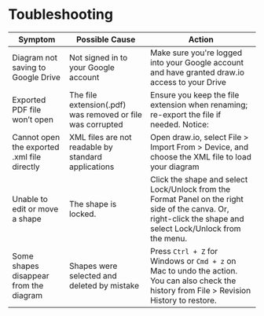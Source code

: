 # Toubleshooting

| Symptom                                     | Possible Cause                                             | Action                                                                                                                                                       |
|---------------------------------------------|------------------------------------------------------------|--------------------------------------------------------------------------------------------------------------------------------------------------------------|
| Diagram not saving to Google Drive          | Not signed in to your Google account                       | Make sure you're logged into your Google account and have granted draw.io access to your Drive                                                               |
| Exported PDF file won’t open                | The file extension(.pdf) was removed or file was corrupted | Ensure you keep the file extension when renaming; re-export the file if needed. Notice:                                                                      |
| Cannot open the exported .xml file directly | XML files are not readable by standard applications                                               | Open draw.io, select File > Import From > Device, and choose the XML file to load your diagram                                                               |
| Unable to edit or move a shape              | The shape is locked.                                              | Click the shape and select Lock/Unlock from the Format Panel on the right side of the canva. Or, right-click the shape and select Lock/Unlock from the menu. |
| Some shapes disappear from the diagram      | Shapes were selected and deleted by mistake                                              | Press `Ctrl + Z` for Windows or `Cmd + z` on Mac to undo the action. You can also check the history from File > Revision History to restore.                 |